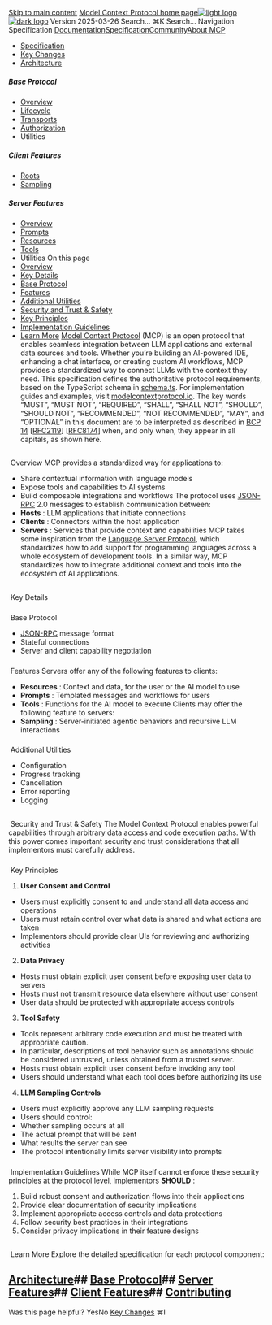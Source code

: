 [Skip to main content](#content-area)
[Model Context Protocol home page![light logo](https://mintcdn.com/mcp/4ZXF1PrDkEaJvXpn/logo/light.svg?fit=max&auto=format&n=4ZXF1PrDkEaJvXpn&q=85&s=4498cb8a57d574005f3dca62bdd49c95)![dark logo](https://mintcdn.com/mcp/4ZXF1PrDkEaJvXpn/logo/dark.svg?fit=max&auto=format&n=4ZXF1PrDkEaJvXpn&q=85&s=c0687c003f8f2cbdb24772ab4c8a522c)](/)
Version 2025-03-26
Search...
⌘K
Search...
Navigation
Specification
[Documentation](/docs/getting-started/intro)[Specification](/specification/2025-06-18)[Community](/community/communication)[About MCP](/about)
 * [Specification](/specification/2025-03-26)
 * [Key Changes](/specification/2025-03-26/changelog)
 * [Architecture](/specification/2025-03-26/architecture)
##### Base Protocol
 * [Overview](/specification/2025-03-26/basic)
 * [Lifecycle](/specification/2025-03-26/basic/lifecycle)
 * [Transports](/specification/2025-03-26/basic/transports)
 * [Authorization](/specification/2025-03-26/basic/authorization)
 * Utilities
##### Client Features
 * [Roots](/specification/2025-03-26/client/roots)
 * [Sampling](/specification/2025-03-26/client/sampling)
##### Server Features
 * [Overview](/specification/2025-03-26/server)
 * [Prompts](/specification/2025-03-26/server/prompts)
 * [Resources](/specification/2025-03-26/server/resources)
 * [Tools](/specification/2025-03-26/server/tools)
 * Utilities
On this page
 * [Overview](#overview)
 * [Key Details](#key-details)
 * [Base Protocol](#base-protocol)
 * [Features](#features)
 * [Additional Utilities](#additional-utilities)
 * [Security and Trust & Safety](#security-and-trust-%26-safety)
 * [Key Principles](#key-principles)
 * [Implementation Guidelines](#implementation-guidelines)
 * [Learn More](#learn-more)
[Model Context Protocol](https://modelcontextprotocol.io) (MCP) is an open protocol that enables seamless integration between LLM applications and external data sources and tools. Whether you’re building an AI-powered IDE, enhancing a chat interface, or creating custom AI workflows, MCP provides a standardized way to connect LLMs with the context they need. This specification defines the authoritative protocol requirements, based on the TypeScript schema in [schema.ts](https://github.com/modelcontextprotocol/specification/blob/main/schema/2025-03-26/schema.ts). For implementation guides and examples, visit [modelcontextprotocol.io](https://modelcontextprotocol.io). The key words “MUST”, “MUST NOT”, “REQUIRED”, “SHALL”, “SHALL NOT”, “SHOULD”, “SHOULD NOT”, “RECOMMENDED”, “NOT RECOMMENDED”, “MAY”, and “OPTIONAL” in this document are to be interpreted as described in [BCP 14](https://datatracker.ietf.org/doc/html/bcp14) [[RFC2119](https://datatracker.ietf.org/doc/html/rfc2119)] [[RFC8174](https://datatracker.ietf.org/doc/html/rfc8174)] when, and only when, they appear in all capitals, as shown here.
## 
[​](#overview)
Overview
MCP provides a standardized way for applications to:
 * Share contextual information with language models
 * Expose tools and capabilities to AI systems
 * Build composable integrations and workflows
The protocol uses [JSON-RPC](https://www.jsonrpc.org/) 2.0 messages to establish communication between:
 * **Hosts** : LLM applications that initiate connections
 * **Clients** : Connectors within the host application
 * **Servers** : Services that provide context and capabilities
MCP takes some inspiration from the [Language Server Protocol](https://microsoft.github.io/language-server-protocol/), which standardizes how to add support for programming languages across a whole ecosystem of development tools. In a similar way, MCP standardizes how to integrate additional context and tools into the ecosystem of AI applications.
## 
[​](#key-details)
Key Details
### 
[​](#base-protocol)
Base Protocol
 * [JSON-RPC](https://www.jsonrpc.org/) message format
 * Stateful connections
 * Server and client capability negotiation
### 
[​](#features)
Features
Servers offer any of the following features to clients:
 * **Resources** : Context and data, for the user or the AI model to use
 * **Prompts** : Templated messages and workflows for users
 * **Tools** : Functions for the AI model to execute
Clients may offer the following feature to servers:
 * **Sampling** : Server-initiated agentic behaviors and recursive LLM interactions
### 
[​](#additional-utilities)
Additional Utilities
 * Configuration
 * Progress tracking
 * Cancellation
 * Error reporting
 * Logging
## 
[​](#security-and-trust-%26-safety)
Security and Trust & Safety
The Model Context Protocol enables powerful capabilities through arbitrary data access and code execution paths. With this power comes important security and trust considerations that all implementors must carefully address.
### 
[​](#key-principles)
Key Principles
 1. **User Consent and Control**
 * Users must explicitly consent to and understand all data access and operations
 * Users must retain control over what data is shared and what actions are taken
 * Implementors should provide clear UIs for reviewing and authorizing activities
 2. **Data Privacy**
 * Hosts must obtain explicit user consent before exposing user data to servers
 * Hosts must not transmit resource data elsewhere without user consent
 * User data should be protected with appropriate access controls
 3. **Tool Safety**
 * Tools represent arbitrary code execution and must be treated with appropriate caution.
 * In particular, descriptions of tool behavior such as annotations should be considered untrusted, unless obtained from a trusted server.
 * Hosts must obtain explicit user consent before invoking any tool
 * Users should understand what each tool does before authorizing its use
 4. **LLM Sampling Controls**
 * Users must explicitly approve any LLM sampling requests
 * Users should control:
 * Whether sampling occurs at all
 * The actual prompt that will be sent
 * What results the server can see
 * The protocol intentionally limits server visibility into prompts
### 
[​](#implementation-guidelines)
Implementation Guidelines
While MCP itself cannot enforce these security principles at the protocol level, implementors **SHOULD** :
 1. Build robust consent and authorization flows into their applications
 2. Provide clear documentation of security implications
 3. Implement appropriate access controls and data protections
 4. Follow security best practices in their integrations
 5. Consider privacy implications in their feature designs
## 
[​](#learn-more)
Learn More
Explore the detailed specification for each protocol component:
## [Architecture](/specification/2025-03-26/architecture)## [Base Protocol](/specification/2025-03-26/basic)## [Server Features](/specification/2025-03-26/server)## [Client Features](/specification/2025-03-26/client)## [Contributing](/development/contributing)
Was this page helpful?
YesNo
[Key Changes](/specification/2025-03-26/changelog)
⌘I
